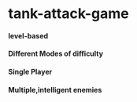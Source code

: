 # tank-attack-game 
 #### level-based
  #### Different Modes of difficulty
  #### Single Player
  #### Multiple,intelligent enemies
